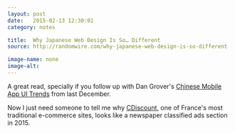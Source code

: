```yaml
---
layout: post
date:   2015-02-13 12:30:01
category: notes

title:  Why Japanese Web Design Is So… Different
source: http://randomwire.com/why-japanese-web-design-is-so-different

image-name: none 
image-alt:
---
```


A great read, specially if you follow up with Dan Grover's [Chinese Mobile App UI Trends](http://dangrover.com/blog/2014/12/01/chinese-mobile-app-ui-trends.html) from last December.

Now I just need someone to tell me why [CDiscount](http://www.cdiscount.com/), one of France's most traditional e-commerce sites, looks like a newspaper classified ads section in 2015.
